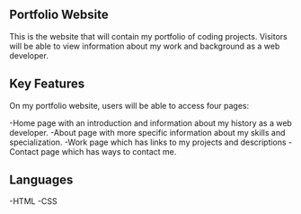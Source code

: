 ## Portfolio Website

This is the website that will contain my portfolio of coding projects.
Visitors will be able to view information about my work and background as a web developer.

## Key Features

On my portfolio website, users will be able to access four pages:

-Home page with an introduction and information about my history as a web developer.
-About page with more specific information about my skills and specialization.
-Work page which has links to my projects and descriptions
-Contact page which has ways to contact me.

## Languages

-HTML
-CSS